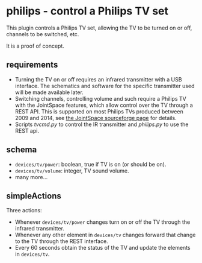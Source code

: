 # philips - control a Philips TV set

This plugin controls a Philips TV set, allowing the TV to be turned on or off, channels to be switched, etc.

It is a proof of concept.

## requirements

* Turning the TV on or off requires an infrared transmitter with a USB interface. The schematics and software for the specific transmitter used will be made available later.
* Switching channels, controlling volume and such require a Philips TV with the JointSpace features, which allow control over the TV through a REST API. This is supported on most Philips TVs produced between 2009 and 2014, see [the JointSpace sourceforge page](http://jointspace.sourceforge.net) for details.
* Scripts _tvcmd.py_ to control the IR transmitter and _philips.py_ to use the REST api.

## schema

* `devices/tv/power`: boolean, true if TV is on (or should be on).
* `devices/tv/volume`: integer, TV sound volume.
* many more...

## simpleActions
Three actions:

* Whenever `devices/tv/power` changes turn on or off the TV through the infrared transmitter.
* Whenever any other element in `devices/tv` changes forward that change to the TV through the REST interface.
* Every 60 seconds obtain the status of the TV and update the elements in `devices/tv`.
